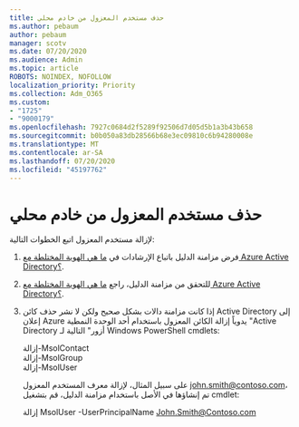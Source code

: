 ```yaml
---
title: حذف مستخدم المعزول من خادم محلي
ms.author: pebaum
author: pebaum
manager: scotv
ms.date: 07/20/2020
ms.audience: Admin
ms.topic: article
ROBOTS: NOINDEX, NOFOLLOW
localization_priority: Priority
ms.collection: Adm_O365
ms.custom:
- "1725"
- "9000179"
ms.openlocfilehash: 7927c0684d2f5289f92506d7d05d5b1a3b43b658
ms.sourcegitcommit: b0b050a83db28566b68e3ec09810c6b94280008e
ms.translationtype: MT
ms.contentlocale: ar-SA
ms.lasthandoff: 07/20/2020
ms.locfileid: "45197762"
---
```

# <a name="delete-orphaned-user-from-on-premises-server"></a>حذف مستخدم المعزول من خادم محلي

لإزالة مستخدم المعزول اتبع الخطوات التالية:

1. فرض مزامنة الدليل باتباع الإرشادات في [ما هي الهوية المختلطة مع Azure Active Directory؟](https://technet.microsoft.com/library/jj151771.aspx#bkmk_synchronizedirectories).

2. للتحقق من مزامنة الدليل، راجع [ما هي الهوية المختلطة مع Azure Active Directory؟](https://technet.microsoft.com/library/jj151797.aspx).

3. إذا كانت مزامنة دالات بشكل صحيح ولكن لا نشر حذف كائن Active Directory إلى إعلان Azure يدوياً إزالة الكائن المعزول باستخدام أحد الوحدة النمطية "Active Directory أزور" التالية لـ Windows PowerShell cmdlets:

    إزالة-MsolContact  
    إزالة-MsolGroup  
    إزالة-MsolUser

    على سبيل المثال، لإزالة معرف المستخدم المعزول john.smith@contoso.com، تم إنشاؤها في الأصل باستخدام مزامنة الدليل، قم بتشغيل cmdlet:

    إزالة MsolUser -UserPrincipalName John.Smith@Contoso.com